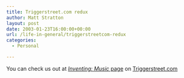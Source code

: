 ```yaml
---
title: Triggerstreet.com redux
author: Matt Stratton
layout: post
date: 2003-01-23T16:00:00+00:00
url: /life-in-general/triggerstreetcom-redux
categories:
  - Personal

---
```

You can check us out at [_Inventing: Music_ page][1] on [Triggerstreet.com][2]

 [1]: http://www.triggerstreet.com/gbase/Trigger/UploadViewMain?oid=oid%3A254140
 [2]: http://www.triggerstreet.com